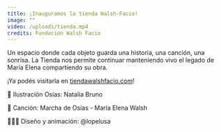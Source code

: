 ```yaml
---
title: ¡Inauguramos la tienda Walsh-Facio!
image: ""
video: /uploads/tienda.mp4
credits: Fundación Walsh Facio
---
```

Un espacio donde cada objeto guarda una historia, una canción, una sonrisa. La Tienda nos permite continuar manteniendo vivo el legado de María Elena compartiendo su obra.

¡Ya podés visitarla en [tiendawalshfacio.com](http://tiendawalshfacio.com/)!







🧸 Ilustración Osías: Natalia Bruno

🎵 Canción: Marcha de Osías - María Elena Walsh

👩🏻‍💻 Diseño y animación: @lopelusa
